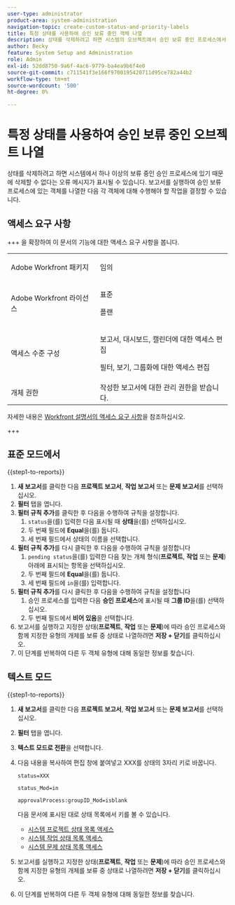 ```yaml
---
user-type: administrator
product-area: system-administration
navigation-topic: create-custom-status-and-priority-labels
title: 특정 상태를 사용하여 승인 보류 중인 객체 나열
description: 상태를 삭제하려고 하면 시스템의 오브젝트에서 승인 보류 중인 프로세스에서 사용되고 있으므로 삭제할 수 없다는 오류 메시지가 표시될 수 있습니다. 이러한 객체를 찾아 검토하여 수행할 작업을 결정하려는 경우 해당 객체를 나열하는 보고서를 실행할 수 있습니다.
author: Becky
feature: System Setup and Administration
role: Admin
exl-id: 52dd8750-9a6f-4ac6-9779-ba4ea9b6f4e0
source-git-commit: c711541f3e166f9700195420711d95ce782a44b2
workflow-type: tm+mt
source-wordcount: '500'
ht-degree: 0%

---
```


# 특정 상태를 사용하여 승인 보류 중인 오브젝트 나열

상태를 삭제하려고 하면 시스템에서 하나 이상의 보류 중인 승인 프로세스에 있기 때문에 삭제할 수 없다는 오류 메시지가 표시될 수 있습니다. 보고서를 실행하여 승인 보류 프로세스에 있는 객체를 나열한 다음 각 객체에 대해 수행해야 할 작업을 결정할 수 있습니다.

## 액세스 요구 사항

+++ 을 확장하여 이 문서의 기능에 대한 액세스 요구 사항을 봅니다.

<table style="table-layout:auto"> 
 <col> 
 <col> 
 <tbody> 
  <tr> 
   <td>Adobe Workfront 패키지</td> 
   <td><p>임의</p></td> 
  </tr> 
  <tr> 
   <td>Adobe Workfront 라이선스</td> 
   <td>
     <p>표준</p>
     <p>플랜</p>
   </td> 
  </tr> 
  <tr> 
   <td>액세스 수준 구성</td> 
   <td><p>보고서, 대시보드, 캘린더에 대한 액세스 편집</p><p>필터, 보기, 그룹화에 대한 액세스 편집</p></td>
  </tr>
  <tr> 
   <td>개체 권한</td> 
   <td>작성한 보고서에 대한 관리 권한을 받습니다.</td>
  </tr>
 </tbody> 
</table>

자세한 내용은 [Workfront 설명서의 액세스 요구 사항](/help/quicksilver/administration-and-setup/add-users/access-levels-and-object-permissions/access-level-requirements-in-documentation.md)을 참조하십시오.

+++

## 표준 모드에서

{{step1-to-reports}}

1. **새 보고서**&#x200B;를 클릭한 다음 **프로젝트 보고서**, **작업 보고서** 또는 **문제 보고서**&#x200B;를 선택하십시오.
1. **필터** 탭을 엽니다.
1. **필터 규칙 추가**&#x200B;를 클릭한 후 다음을 수행하여 규칙을 설정합니다.
   1. `status`을(를) 입력한 다음 표시될 때 **상태**&#x200B;을(를) 선택하십시오.
   1. 두 번째 필드에 **Equal**&#x200B;을(를) 둡니다.
   1. 세 번째 필드에서 상태의 이름을 선택합니다.
1. **필터 규칙 추가**&#x200B;를 다시 클릭한 후 다음을 수행하여 규칙을 설정합니다
   1. `pending status`을(를) 입력한 다음 찾는 개체 형식(**프로젝트**, **작업** 또는 **문제**) 아래에 표시되는 항목을 선택하십시오.
   1. 두 번째 필드에 **Equal**&#x200B;을(를) 둡니다.
   1. 세 번째 필드에 `in`을(를) 입력합니다.
1. **필터 규칙 추가**&#x200B;를 다시 클릭한 후 다음을 수행하여 규칙을 설정합니다
   1. 승인 프로세스를 입력한 다음 **승인 프로세스**&#x200B;에 표시될 때 **그룹 ID**&#x200B;을(를) 선택하십시오.
   1. 두 번째 필드에서 **비어 있음**&#x200B;을 선택합니다.
1. 보고서를 실행하고 지정한 상태(**프로젝트**, **작업** 또는 **문제**)에 따라 승인 프로세스와 함께 지정한 유형의 개체를 보류 중 상태로 나열하려면 **저장 + 닫기**&#x200B;를 클릭하십시오.
1. 이 단계를 반복하여 다른 두 객체 유형에 대해 동일한 정보를 찾습니다.


## 텍스트 모드

{{step1-to-reports}}

1. **새 보고서**&#x200B;를 클릭한 다음 **프로젝트 보고서**, **작업 보고서** 또는 **문제 보고서**&#x200B;를 선택하십시오.
1. **필터** 탭을 엽니다.
1. **텍스트 모드로 전환**&#x200B;을 선택합니다.
1. 다음 내용을 복사하여 편집 창에 붙여넣고 XXX를 상태의 3자리 키로 바꿉니다.

   `status=XXX`

   `status_Mod=in`

   `approvalProcess:groupID_Mod=isblank`

   다음 문서에 표시된 대로 상태 목록에서 키를 볼 수 있습니다.
   * [시스템 프로젝트 상태 목록 액세스](project-statuses.md)
   * [시스템 작업 상태 목록 액세스](task-statuses.md)
   * [시스템 문제 상태 목록 액세스](issue-statuses.md)

1. 보고서를 실행하고 지정한 상태(**프로젝트**, **작업** 또는 **문제**)에 따라 승인 프로세스와 함께 지정한 유형의 개체를 보류 중 상태로 나열하려면 **저장 + 닫기**&#x200B;를 클릭하십시오.
1. 이 단계를 반복하여 다른 두 객체 유형에 대해 동일한 정보를 찾습니다.
